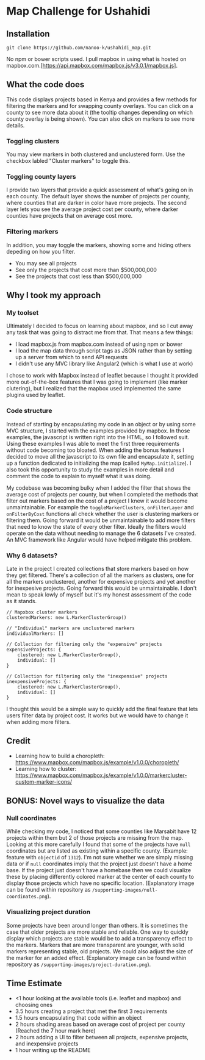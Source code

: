 # Map Challenge for Ushahidi

## Installation
`git clone https://github.com/nanoo-k/ushahidi_map.git`

No npm or bower scripts used. I pull mapbox in using what is hosted on mapbox.com.[https://api.mapbox.com/mapbox.js/v3.0.1/mapbox.js].




## What the code does
This code displays projects based in Kenya and provides a few methods for filtering the markers and for swapping county overlays. You can click on a county to see more data about it (the tooltip changes depending on which county overlay is being shown). You can also click on markers to see more details.

### Toggling clusters
You may view markers in both clustered and unclustered form. Use the checkbox labled "Cluster markers" to toggle this.

### Toggling county layers
I provide two layers that provide a quick assessment of what's going on in each county. The default layer shows the number of projects per county, where counties that are darker in color have more projects. The second layer lets you see the average project cost per county, where darker counties have projects that on average cost more.

### Filtering markers
In addition, you may toggle the markers, showing some and hiding others depeding on how you filter.
- You may see all projects
- See only the projects that cost more than $500,000,000
- See the projects that cost less than $500,000,000




## Why I took my approach
### My toolset
Ultimately I decided to focus on learning about mapbox, and so I cut away any task that was going to distract me from that. That means a few things:
- I load mapbox.js from mapbox.com instead of using npm or bower
- I load the map data through script tags as JSON rather than by setting up a server from which to send API requests
- I didn't use any MVC library like Angular2 (which is what I use at work)

I chose to work with Mapbox instead of leaflet because I thought it provided more out-of-the-box features that I was going to implement (like marker clutering), but I realized that the mapbox used implemented the same plugins used by leaflet.

### Code structure
Instead of starting by encapsulating my code in an object or by using some MVC structure, I started with the examples provided by mapbox. In those examples, the javascript is written right into the HTML, so I followed suit. Using these examples I was able to meet the first three requirements without code becoming too bloated. When adding the bonus features I decided to move all the javascript to its own file and encapsulate it, setting up a function dedicated to initializing the map (called `MyMap.initialize`). I also took this opportunity to study the examples in more detail and comment the code to explain to myself what it was doing.

My codebase was becoming bulky when I added the filter that shows the average cost of projects per county, but when I completed the methods that filter out markers based on the cost of a project I knew it would become unmaintainable. For example the `toggleMarkerClusters`, `onFilterLayer` and `onFilterByCost` functions all check whether the user is clustering markers or filtering them. Going forward it would be unmaintainable to add more filters that need to know the state of every other filter. Ideally the filters would operate on the data without needing to manage the 6 datasets I've created. An MVC framework like Angular would have helped mitigate this problem.

### Why 6 datasets?
Late in the project I created collections that store markers based on how they get filtered. There's a collection of all the markers as clusters, one for all the markers unclustered, another for expensive projects and yet another for inexpesive projects. Going forward this would be unmaintainable. I don't mean to speak lowly of myself but it's my honest assessment of the code as it stands.

```
// Mapxbox cluster markers
clusteredMarkers: new L.MarkerClusterGroup()

// "Individual" markers are unclustered markers
individualMarkers: []

// Collection for filtering only the "expensive" projects
expensiveProjects: {
    clustered: new L.MarkerClusterGroup(),
    individual: []
}

// Collection for filtering only the "inexpensive" projects
inexpensiveProjects: {
    clustered: new L.MarkerClusterGroup(),
    individual: []
}
```

I thought this would be a simple way to quickly add the final feature that lets users filter data by project cost. It works but we would have to change it when adding more filters.



## Credit
- Learning how to build a choropleth: https://www.mapbox.com/mapbox.js/example/v1.0.0/choropleth/
- Learning how to cluster: https://www.mapbox.com/mapbox.js/example/v1.0.0/markercluster-custom-marker-icons/




## BONUS: Novel ways to visualize the data

### Null coordinates
While checking my code, I noticed that some counties like Marsabit have 12 projects within them but 2 of those projects are missing from the map. Looking at this more carefully I found that some of the projects have `null` coordinates but are listed as existing within a specific county. (Example: feature with `objectid` of `1312`). I'm not sure whether we are simply missing data or if `null` coordinates imply that the project just doesn't have a home base. If the project just doesn't have a homebase then we could visualize these by placing differently colored marker at the center of each county to display those projects which have no specific location. (Explanatory image can be found within repository as `/supporting-images/null-coordinates.png`).

### Visualizing project duration
Some projects have been around longer than others. It is sometimes the case that older projects are more stable and reliable. One way to quickly display which projects are stable would be to add a transparency effect to the markers. Markers that are more transparent are younger, with solid markers representing stable, old projects. We could also adjust the size of the marker for an added effect. (Explanatory image can be found within repository as `/supporting-images/project-duration.png`).


## Time Estimate
- <1 hour looking at the available tools (i.e. leaflet and mapbox) and choosing ones
- 3.5 hours creating a project that met the first 3 requirements
- 1.5 hours encapsulating that code within an object
- 2 hours shading areas based on average cost of project per county (Reached the 7 hour mark here)
- 2 hours adding a UI to filter between all projects, expensive projects, and inexpensive projects
- 1 hour writing up the README
